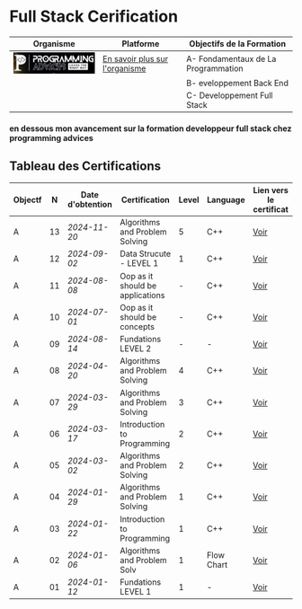 # Full Stack Cerification


| Organisme                                                 | Platforme                                                 | Objectifs de la Formation                                  |  
|-----------------------------------------------------------|-----------------------------------------------------------|-----------------------------------------------------------|  
|![Logo de l'organisme](./src/logo__ProgrammingAdvices.png) | [En savoir plus sur l'organisme](./README.md)             |  A- Fondamentaux de La Programmation                          |   
|                                                           |                                                           |  B- eveloppement Back End                                   | 
|                                                           |                                                           |  C- Developpement Full Stack                                 |  

#### en dessous mon avancement sur la formation developpeur full stack chez programming advices

## Tableau des Certifications

Objectf | N  | Date d'obtention   | Certification                             | Level | Language   | Lien vers le certificat      |  
--------|----|--------------------|-------------------------------------------|-------|------------|------------------------------|  
   A    | 13 | *2024-11-20*       | Algorithms and Problem Solving            | 5     | C++        | [Voir](./13_Algorithms_And_Problem_Solving_LEVEL_5/README.md)  |  
   A    | 12 | *2024-09-02*       | Data Strucute  - LEVEL 1                  | 1     | C++        | [Voir](./12_Data_structures_level_1/README.md) |  
   A    | 11 | *2024-08-08*       | Oop as it should be applications          | -     | C++        | [Voir](./11_Oop_as_it_should_be_applications/README.md) |  
   A    | 10 | *2024-07-01*       | Oop as it should be concepts              | -     | C++        | [Voir](./10_Oo_as_it_should_be_concepts/README.md) |  
   A    | 09 | *2024-08-14*       | Fundations LEVEL 2                        | -     | -          | [Voir](./09_Foundations_level_2/README.md) |  
   A    | 08 | *2024-04-20*       | Algorithms and Problem Solving            | 4     | C++        | [Voir](./08_Algorithms_problem_solving_level_4//README.md) |  
   A    | 07 | *2024-03-29*       | Algorithms and Problem Solving            | 3     | C++        | [Voir](./07_Algorithms_problem_solving_level_3/README.md) |  
   A    | 06 | *2024-03-17*       | Introduction to Programming               | 2     | C++        | [Voir](./08_Algorithms_problem_solving_level_4/README.md) |  
   A    | 05 | *2024-03-02*       | Algorithms and Problem Solving            | 2     | C++        | [Voir](./05_Algorithms_problem_solving_level_2/README.md) |  
   A    | 04 | *2024-01-29*       | Algorithms and Problem Solving            | 1     | C++        | [Voir](./04_Algorithms_problem_solving_level_1_solutions/README.md) |  
   A    | 03 | *2024-01-22*       | Introduction to Programming               | 1     | C++        | [Voir](./03_Introduction_to_programming_using_c++_level%201/README.md) |  
   A    | 02 | *2024-01-06*       | Algorithms and Problem Solv               | 1     | Flow Chart | [Voir](./02_Algorithms_problem_solving_level_1/README.md) |  
   A    | 01 | *2024-01-12*       | Fundations LEVEL 1                        | 1     | -          | [Voir](./01_Fundations_Level%201/README.md) |  

